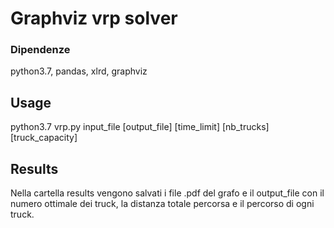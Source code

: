 # Graphviz vrp solver

### Dipendenze

python3.7, pandas, xlrd, graphviz

## Usage

python3.7 vrp.py input_file [output_file] [time_limit] [nb_trucks] [truck_capacity]

## Results

Nella cartella results vengono salvati i file .pdf del grafo e il output_file con il numero ottimale dei truck, la distanza totale percorsa e il percorso di ogni truck.
